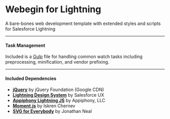 # Webegin for Lightning
A bare-bones web development template with extended styles and scripts for Salesforce Lightning

---

#### Task Management
Included is a <a href="http://gulpjs.com/">Gulp</a> file for handling common watch tasks including preprocessing, minification, and vendor prefixing.

---

#### Included Dependencies
* <a href="https://jquery.com/">**jQuery**</a> by jQuery Foundation (Google CDN)
* <a href="http://lightningdesignsystem.com/">**Lightning Design System**</a> by Salesforce UX
* <a href="http://aljs.appiphony.com/">**Appiphony Lightning JS**</a> by Appiphony, LLC
* <a href="http://momentjs.com/">**Moment.js**</a> by Iskren Chernev
* <a href="https://github.com/jonathantneal/svg4everybody">**SVG for Everybody**</a> by Jonathan Neal